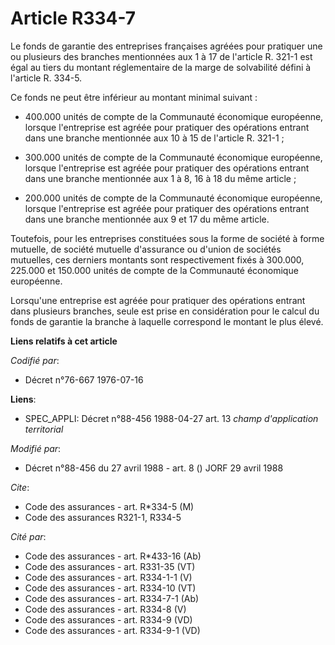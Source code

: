# Article R334-7

Le fonds de garantie des entreprises françaises agréées pour pratiquer une ou plusieurs des branches mentionnées aux 1 à 17
de l'article R. 321-1 est égal au tiers du montant réglementaire de la marge de solvabilité défini à l'article R. 334-5.

Ce fonds ne peut être inférieur au montant minimal suivant :

- 400.000 unités de compte de la Communauté économique européenne, lorsque l'entreprise est agréée pour pratiquer des
opérations entrant dans une branche mentionnée aux 10 à 15 de l'article R. 321-1 ;

- 300.000 unités de compte de la Communauté économique européenne, lorsque l'entreprise est agréée pour pratiquer des
opérations entrant dans une branche mentionnée aux 1 à 8, 16 à 18 du même article ;

- 200.000 unités de compte de la Communauté économique européenne, lorsque l'entreprise est agréée pour pratiquer des
opérations entrant dans une branche mentionnée aux 9 et 17 du même article.

Toutefois, pour les entreprises constituées sous la forme de société à forme mutuelle, de société mutuelle d'assurance ou
d'union de sociétés mutuelles, ces derniers montants sont respectivement fixés à 300.000, 225.000 et 150.000 unités de compte
de la Communauté économique européenne.

Lorsqu'une entreprise est agréée pour pratiquer des opérations entrant dans plusieurs branches, seule est prise en
considération pour le calcul du fonds de garantie la branche à laquelle correspond le montant le plus élevé.

**Liens relatifs à cet article**

_Codifié par_:

  - Décret n°76-667 1976-07-16

**Liens**:

  - SPEC_APPLI: Décret n°88-456 1988-04-27 art. 13 *champ d'application territorial*

_Modifié par_:

  - Décret n°88-456 du 27 avril 1988 - art. 8 () JORF 29 avril 1988

_Cite_:

  - Code des assurances - art. R*334-5 (M)
  - Code des assurances R321-1, R334-5

_Cité par_:

  - Code des assurances - art. R*433-16 (Ab)
  - Code des assurances - art. R331-35 (VT)
  - Code des assurances - art. R334-1-1 (V)
  - Code des assurances - art. R334-10 (VT)
  - Code des assurances - art. R334-7-1 (Ab)
  - Code des assurances - art. R334-8 (V)
  - Code des assurances - art. R334-9 (VD)
  - Code des assurances - art. R334-9-1 (VD)
